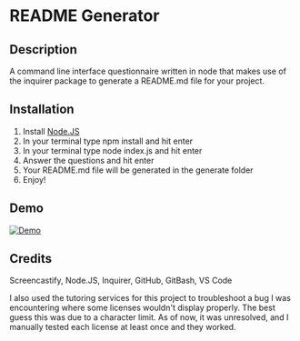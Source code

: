 # README Generator
## Description
A command line interface questionnaire written in node that makes use of the inquirer package to generate a README.md file for your project.

## Installation
1. Install [Node.JS](https://nodejs.org/en)
2. In your terminal type npm install and hit enter
3. In your terminal type node index.js and hit enter
4. Answer the questions and hit enter
5. Your README.md file will be generated in the generate folder
6. Enjoy!

## Demo
[![Demo](#)](https://drive.google.com/file/d/1fDRAHVgUXM2tvDKzKwf1qut8qN5uQRGj/view)

## Credits
Screencastify, Node.JS, Inquirer, GitHub, GitBash, VS Code

I also used the tutoring services for this project to troubleshoot a bug I was encountering where some licenses wouldn't display properly. The best guess this was due to a character limit. As of now, it was unresolved, and I manually tested each license at least once and they worked.
